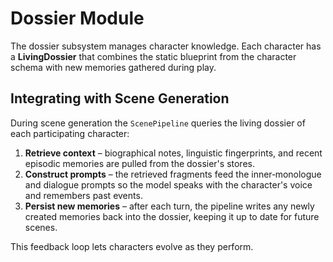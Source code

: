# Dossier Module

The dossier subsystem manages character knowledge. Each character has a **LivingDossier** that combines the static blueprint from the character schema with new memories gathered during play.

## Integrating with Scene Generation

During scene generation the `ScenePipeline` queries the living dossier of each participating character:

1. **Retrieve context** – biographical notes, linguistic fingerprints, and recent episodic memories are pulled from the dossier's stores.
2. **Construct prompts** – the retrieved fragments feed the inner‑monologue and dialogue prompts so the model speaks with the character's voice and remembers past events.
3. **Persist new memories** – after each turn, the pipeline writes any newly created memories back into the dossier, keeping it up to date for future scenes.

This feedback loop lets characters evolve as they perform.

